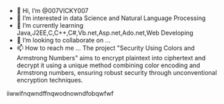 - 👋 Hi, I’m @007VICKY007
- 👀 I’m interested in data Science and Natural Language Processing
- 🌱 I’m currently learning  Java,J2EE,C,C++,C#,Vb.net,Asp.net,Ado.net,Web Developing
- 💞️ I’m looking to collaborate on ...
- 📫 How to reach me ...
The project "Security Using Colors and Armstrong Numbers" aims to encrypt plaintext into ciphertext and decrypt it using a unique method combining color encoding and Armstrong numbers, ensuring robust security through unconventional encryption techniques.
<!---
007VICKY007/007VICKY007 is a ✨ special ✨ repository because its `README.md` (this file) appears on your GitHub profile.
You can click the Preview link to take a look at your changes.
--->






iiwwifnqwndffnqwodnowndfobqwfwf
